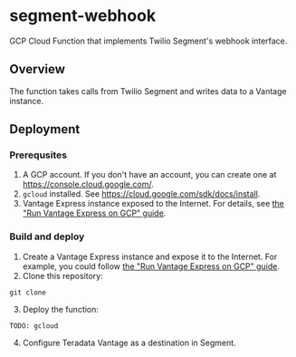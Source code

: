 # segment-webhook
GCP Cloud Function that implements Twilio Segment's webhook interface.

## Overview
The function takes calls from Twilio Segment and writes data to a Vantage instance.

## Deployment

### Prerequsites
1. A GCP account. If you don't have an account, you can create one at https://console.cloud.google.com/.
2. `gcloud` installed. See https://cloud.google.com/sdk/docs/install.
3. Vantage Express instance exposed to the Internet. For details, see [the "Run Vantage Express on GCP" guide](https://quickstarts.teradata.com/docs/17.10/vantage.express.gcp.html).

### Build and deploy

1. Create a Vantage Express instance and expose it to the Internet. For example, you could follow [the "Run Vantage Express on GCP" guide](https://quickstarts.teradata.com/docs/17.10/vantage.express.gcp.html).
2. Clone this repository:
  ```
  git clone 
  ```
3. Deploy the function:
  ```
  TODO: gcloud
  ```
4. Configure Teradata Vantage as a destination in Segment.


